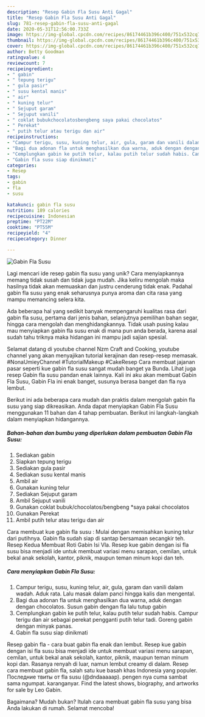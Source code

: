 ```yaml
---
description: "Resep Gabin Fla Susu Anti Gagal"
title: "Resep Gabin Fla Susu Anti Gagal"
slug: 781-resep-gabin-fla-susu-anti-gagal
date: 2020-05-31T12:56:00.733Z
image: https://img-global.cpcdn.com/recipes/86174461b396c400/751x532cq70/gabin-fla-susu-foto-resep-utama.jpg
thumbnail: https://img-global.cpcdn.com/recipes/86174461b396c400/751x532cq70/gabin-fla-susu-foto-resep-utama.jpg
cover: https://img-global.cpcdn.com/recipes/86174461b396c400/751x532cq70/gabin-fla-susu-foto-resep-utama.jpg
author: Betty Goodman
ratingvalue: 4
reviewcount: 7
recipeingredient:
- " gabin"
- " tepung terigu"
- " gula pasir"
- " susu kental manis"
- " air"
- " kuning telur"
- " Sejuput garam"
- " Sejuput vanili"
- " coklat bubukchocolatosbengbeng saya pakai chocolatos"
- " Perekat"
- " putih telur atau terigu dan air"
recipeinstructions:
- "Campur terigu, susu, kuning telur, air, gula, garam dan vanili dalam wadah. Aduk rata. Lalu masak dalam panci hingga kalis dan mengental."
- "Bagi dua adonan fla untuk menghasilkan dua warna, aduk dengan dengan chocolatos. Susun gabin dengan fla lalu tutup gabin"
- "Cemplungkan gabin ke putih telur, kalau putih telur sudah habis. Campur terigu dan air sebagai perekat pengganti putih telur tadi. Goreng gabin dengan minyak panas."
- "Gabin fla susu siap dinikmati"
categories:
- Resep
tags:
- gabin
- fla
- susu

katakunci: gabin fla susu 
nutrition: 189 calories
recipecuisine: Indonesian
preptime: "PT22M"
cooktime: "PT55M"
recipeyield: "4"
recipecategory: Dinner

---
```



![Gabin Fla Susu](https://img-global.cpcdn.com/recipes/86174461b396c400/751x532cq70/gabin-fla-susu-foto-resep-utama.jpg)

Lagi mencari ide resep gabin fla susu yang unik? Cara menyiapkannya memang tidak susah dan tidak juga mudah. Jika keliru mengolah maka hasilnya tidak akan memuaskan dan justru cenderung tidak enak. Padahal gabin fla susu yang enak seharusnya punya aroma dan cita rasa yang mampu memancing selera kita.

Ada beberapa hal yang sedikit banyak mempengaruhi kualitas rasa dari gabin fla susu, pertama dari jenis bahan, selanjutnya pemilihan bahan segar, hingga cara mengolah dan menghidangkannya. Tidak usah pusing kalau mau menyiapkan gabin fla susu enak di mana pun anda berada, karena asal sudah tahu triknya maka hidangan ini mampu jadi sajian spesial.

Selamat datang di youtube channel Nzm Craft and Cooking, youtube channel yang akan menyajikan tutorial kerajinan dan resep-resep memasak. #NonaUmieyChannel #TutorialMakeup #CakeResep Cara membuat jajanan pasar seperti kue gabin fla susu sangat mudah banget ya Bunda. Lihat juga resep Gabin fla susu pandan enak lainnya. Kali ini aku akan membuat Gabin Fla Susu, Gabin Fla ini enak banget, susunya berasa banget dan fla nya lembut.


Berikut ini ada beberapa cara mudah dan praktis dalam mengolah gabin fla susu yang siap dikreasikan. Anda dapat menyiapkan Gabin Fla Susu menggunakan 11 bahan dan 4 tahap pembuatan. Berikut ini langkah-langkah dalam menyiapkan hidangannya.

<!--inarticleads1-->

##### Bahan-bahan dan bumbu yang diperlukan dalam pembuatan Gabin Fla Susu:

1. Sediakan  gabin
1. Siapkan  tepung terigu
1. Sediakan  gula pasir
1. Sediakan  susu kental manis
1. Ambil  air
1. Gunakan  kuning telur
1. Sediakan  Sejuput garam
1. Ambil  Sejuput vanili
1. Gunakan  coklat bubuk/chocolatos/bengbeng *saya pakai chocolatos
1. Gunakan  Perekat
1. Ambil  putih telur atau terigu dan air


Cara membuat kue gabin fla susu : Mulai dengan memisahkan kuning telur dari putihnya. Gabin fla sudah siap di santap bersamaan secangkir teh. Resep Kedua Membuat Roti Gabin Isi Vla. Resep kue gabin dengan isi fla susu bisa menjadi ide untuk membuat variasi menu sarapan, cemilan, untuk bekal anak sekolah, kantor, piknik, maupun teman minum kopi dan teh. 

<!--inarticleads2-->

##### Cara menyiapkan Gabin Fla Susu:

1. Campur terigu, susu, kuning telur, air, gula, garam dan vanili dalam wadah. Aduk rata. Lalu masak dalam panci hingga kalis dan mengental.
1. Bagi dua adonan fla untuk menghasilkan dua warna, aduk dengan dengan chocolatos. Susun gabin dengan fla lalu tutup gabin
1. Cemplungkan gabin ke putih telur, kalau putih telur sudah habis. Campur terigu dan air sebagai perekat pengganti putih telur tadi. Goreng gabin dengan minyak panas.
1. Gabin fla susu siap dinikmati


Resep gabin fla - cara buat gabin fla enak dan lembut. Resep kue gabin dengan isi fla susu bisa menjadi ide untuk membuat variasi menu sarapan, cemilan, untuk bekal anak sekolah, kantor, piknik, maupun teman minum kopi dan. Rasanya renyah di luar, namun lembut creamy di dalam. Resep cara membuat gabin fla, salah satu kue basah khas Indonesia yang populer. Последние твиты от fla susu (@dndaaaaap). pengen nya cuma sambat sama ngumpat. karanganyar. Find the latest shows, biography, and artworks for sale by Leo Gabin. 

Bagaimana? Mudah bukan? Itulah cara membuat gabin fla susu yang bisa Anda lakukan di rumah. Selamat mencoba!
